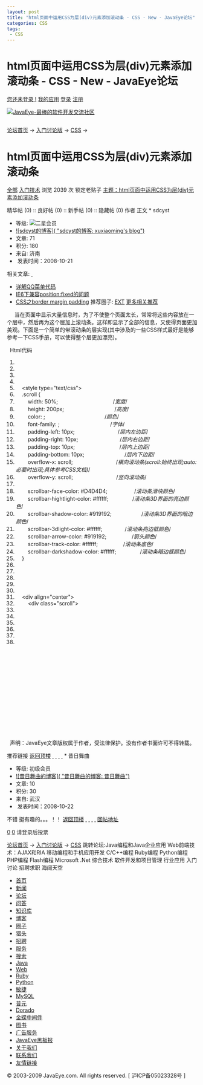 ```yaml
---
layout: post
title: "html页面中运用CSS为层(div)元素添加滚动条 - CSS - New - JavaEye论坛"
categories: CSS
tags: 
 - CSS
--- 
```


# html页面中运用CSS为层(div)元素添加滚动条 - CSS - New - JavaEye论坛

[您还未登录 !](http://www.javaeye.com/login "登录") [我的应用](http://www.javaeye.com/all) [登录](http://www.javaeye.com/login) [注册](http://www.javaeye.com/signup)

[![JavaEye-最棒的软件开发交流社区]( "JavaEye-最棒的软件开发交流社区")](http://www.javaeye.com/)

![]()

[论坛首页](http://www.javaeye.com/forums) → [入门讨论版](http://www.javaeye.com/forums/board/New) → [CSS](http://www.javaeye.com/forums/tag/CSS) →

# html页面中运用CSS为层(div)元素添加滚动条

[全部](http://www.javaeye.com/forums/board/New) [入门技术](http://www.javaeye.com/forums/tag/Newbie)
浏览 2039 次 锁定老贴子 [主题：html页面中运用CSS为层(div)元素添加滚动条]()

精华帖 (0) :: 良好帖 (0) :: 新手帖 (0) :: 隐藏帖 (0) 作者 正文 * sdcyst
* 等级: ![二星会员]( "二星会员")
* [![sdcyst的博客]( "sdcyst的博客: xuxiaoming's blog")](http://sdcyst.javaeye.com/)
* 文章: 71
* 积分: 180
* 来自: 济南
* ![]()
 发表时间：2008-10-21

相关文章: [ ](http://www.javaeye.com/topic/255784# "关闭")

* [详解QQ菜单代码](http://www.javaeye.com/topic/229156 "详解QQ菜单代码")
* [IE6下兼容position:fixed的问题](http://www.javaeye.com/topic/317007 "IE6下兼容position:fixed的问题 ")
* [CSS之border margin padding](http://www.javaeye.com/topic/271099 "CSS之border margin padding")
推荐圈子: [EXT](http://ext.group.javaeye.com/)
[更多相关推荐](http://www.javaeye.com/wiki/topic/255784)

     当在页面中显示大量信息时，为了不使整个页面太长，常常将这些内容放在一个层中，然后再为这个层加上滚动条。这样即显示了全部的信息，又使得页面更加美观。下面是一个简单的带滚动条的层实现(其中涉及的一些CSS样式最好是能够参考一下CSS手册，可以使得整个层更加漂亮)。

 
Html代码

1. <html>  
1.     <head>  
1.     <title>Div Scroll</title>  
1.       
1.     <style type="text/css">  
1.     .scroll {  
1.         width: 50%;                                     /*宽度*/  
1.         height: 200px;                                  /*高度*/  
1.         color: ;                                        /*颜色*/  
1.         font-family: ;                                  /*字体*/  
1.         padding-left: 10px;                             /*层内左边距*/  
1.         padding-right: 10px;                            /*层内右边距*/  
1.         padding-top: 10px;                              /*层内上边距*/  
1.         padding-bottom: 10px;                           /*层内下边距*/  
1.         overflow-x: scroll;                             /*横向滚动条(scroll:始终出现;auto:必要时出现;具体参考CSS文档)*/  
1.         overflow-y: scroll;                             /*竖向滚动条*/  
1.           
1.         scrollbar-face-color: #D4D4D4;                  /*滚动条滑块颜色*/  
1.         scrollbar-hightlight-color: #ffffff;                /*滚动条3D界面的亮边颜色*/  
1.         scrollbar-shadow-color: #919192;                    /*滚动条3D界面的暗边颜色*/  
1.         scrollbar-3dlight-color: #ffffff;               /*滚动条亮边框颜色*/  
1.         scrollbar-arrow-color: #919192;                 /*箭头颜色*/  
1.         scrollbar-track-color: #ffffff;                 /*滚动条底色*/  
1.         scrollbar-darkshadow-color: #ffffff;                /*滚动条暗边框颜色*/  
1.     }  
1.     </style>  
1.       
1.     </head>  
1.       
1.     <body>  
1.     <div align="center">  
1.         <div class="scroll">  
1.             <!--在此添加想要显示的内容 -->  
1.         </div>  
1.     </div>  
1.       
1.     </body>  
1. </html>  
<html> <head> <title>Div Scroll</title> <style type="text/css"> .scroll { width: 50%; /*宽度*/ height: 200px; /*高度*/ color: ; /*颜色*/ font-family: ; /*字体*/ padding-left: 10px; /*层内左边距*/ padding-right: 10px; /*层内右边距*/ padding-top: 10px; /*层内上边距*/ padding-bottom: 10px; /*层内下边距*/ overflow-x: scroll; /*横向滚动条(scroll:始终出现;auto:必要时出现;具体参考CSS文档)*/ overflow-y: scroll; /*竖向滚动条*/ scrollbar-face-color: #D4D4D4; /*滚动条滑块颜色*/ scrollbar-hightlight-color: #ffffff; /*滚动条3D界面的亮边颜色*/ scrollbar-shadow-color: #919192; /*滚动条3D界面的暗边颜色*/ scrollbar-3dlight-color: #ffffff; /*滚动条亮边框颜色*/ scrollbar-arrow-color: #919192; /*箭头颜色*/ scrollbar-track-color: #ffffff; /*滚动条底色*/ scrollbar-darkshadow-color: #ffffff; /*滚动条暗边框颜色*/ } </style> </head> <body> <div align="center"> <div class="scroll"> <!--在此添加想要显示的内容 --> </div> </div> </body> </html>

 
声明：JavaEye文章版权属于作者，受法律保护。没有作者书面许可不得转载。

推荐链接 [返回顶楼](http://www.javaeye.com/topic/255784#) [ ](http://sdcyst.javaeye.com/ "浏览作者的博客") [ ](http://sdcyst.javaeye.com/blog/profile "浏览作者资料") [ ](http://app.javaeye.com/messages/new?message%5Breceiver_name%5D=sdcyst "发送站内短信") [ ](http://sdcyst.javaeye.com/blog/guest_book "给作者留言")  * 昔日舞曲
* 等级: 初级会员
* [![昔日舞曲的博客]( "昔日舞曲的博客: 昔日舞曲")](http://l-m1985.javaeye.com/)
* 文章: 10
* 积分: 30
* 来自: 武汉
* ![]()
 发表时间：2008-10-22

不错
挺有趣的。。。！！ [返回顶楼](http://www.javaeye.com/topic/255784#) [ ](http://l-m1985.javaeye.com/ "浏览作者的博客") [ ](http://l-m1985.javaeye.com/blog/profile "浏览作者资料") [ ](http://app.javaeye.com/messages/new?message%5Breceiver_name%5D=%E6%98%94%E6%97%A5%E8%88%9E%E6%9B%B2 "发送站内短信") [ ](http://l-m1985.javaeye.com/blog/guest_book "给作者留言") [回帖地址](http://www.javaeye.com/topic/255784#706328 "昔日舞曲回帖:html页面中运用CSS为层(div)元素添加滚动条")

[0](http://www.javaeye.com/topic/255784# "好") [0](http://www.javaeye.com/topic/255784# "差") 请登录后投票

[论坛首页](http://www.javaeye.com/forums) → [入门讨论版](http://www.javaeye.com/forums/board/New) → [CSS](http://www.javaeye.com/forums/tag/CSS)
跳转论坛:Java编程和Java企业应用 Web前端技术：AJAX和RIA 移动编程和手机应用开发 C/C++编程 Ruby编程 Python编程 PHP编程 Flash编程 Microsoft .Net 综合技术 软件开发和项目管理 行业应用 入门讨论 招聘求职 海阔天空

* [首页](http://www.javaeye.com/)
* [新闻](http://www.javaeye.com/news)
* [论坛](http://www.javaeye.com/forums)
* [问答](http://www.javaeye.com/ask)
* [知识库](http://www.javaeye.com/wiki)
* [博客](http://www.javaeye.com/blogs)
* [圈子](http://www.javaeye.com/groups)
* [猎头](http://www.javaeye.com/hunters)
* [招聘](http://www.javaeye.com/job)
* [服务](http://www.javaeye.com/index/service)
* [搜索](http://www.javaeye.com/google_search)
* [Java](http://java.javaeye.com/)
* [Web](http://webapp.javaeye.com/)
* [Ruby](http://ruby.javaeye.com/)
* [Python](http://python.javaeye.com/)
* [敏捷](http://agile.javaeye.com/)
* [MySQL](http://mysql.javaeye.com/)
* [普元](http://primeton.javaeye.com/)
* [Dorado](http://dorado.javaeye.com/)
* [金蝶中间件](http://kingdee.javaeye.com/)
* [图书](http://book.javaeye.com/)
* [广告服务](http://www.javaeye.com/index/service)
* [JavaEye黑板报](http://webmaster.javaeye.com/)
* [关于我们](http://www.javaeye.com/index/aboutus)
* [联系我们](http://www.javaeye.com/index/contactus)
* [友情链接](http://www.javaeye.com/index/friend_links)

© 2003-2009 JavaEye.com. All rights reserved. [ 沪ICP备05023328号 ] ![]()
